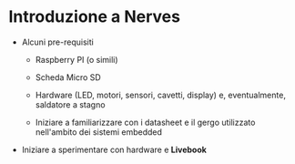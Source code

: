 # Introduzione a Nerves

* Alcuni pre-requisiti 

    * Raspberry PI (o simili)

    * Scheda Micro SD

    * Hardware (LED, motori, sensori, cavetti, display) e, eventualmente, saldatore a stagno

    * Iniziare a familiarizzare con i datasheet e il gergo utilizzato nell'ambito dei sistemi embedded

* Iniziare a sperimentare con hardware e **Livebook**

